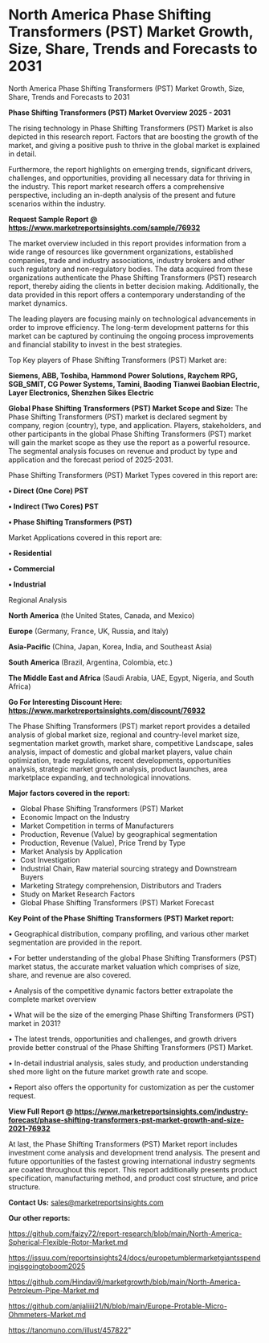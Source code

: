 # North America Phase Shifting Transformers (PST) Market Growth, Size, Share, Trends and Forecasts to 2031
North America Phase Shifting Transformers (PST) Market Growth, Size, Share, Trends and Forecasts to 2031

<Strong> Phase Shifting Transformers (PST) Market Overview 2025 - 2031</strong>

The rising technology in Phase Shifting Transformers (PST) Market is also depicted in this research report. Factors that are boosting the growth of the market, and giving a positive push to thrive in the global market is explained in detail.

Furthermore, the report highlights on emerging trends, significant drivers, challenges, and opportunities, providing all necessary data for thriving in the industry. This report market research offers a comprehensive perspective, including an in-depth analysis of the present and future scenarios within the industry.

<strong>Request Sample Report @ <a href=https://www.marketreportsinsights.com/sample/76932>https://www.marketreportsinsights.com/sample/76932</a></strong>

The market overview included in this report provides information from a wide range of resources like government organizations, established companies, trade and industry associations, industry brokers and other such regulatory and non-regulatory bodies. The data acquired from these organizations authenticate the Phase Shifting Transformers (PST) research report, thereby aiding the clients in better decision making. Additionally, the data provided in this report offers a contemporary understanding of the market dynamics.

The leading players are focusing mainly on technological advancements in order to improve efficiency. The long-term development patterns for this market can be captured by continuing the ongoing process improvements and financial stability to invest in the best strategies.

Top Key players of Phase Shifting Transformers (PST) Market are:

<strong>Siemens, ABB, Toshiba, Hammond Power Solutions, Raychem RPG, SGB_SMIT, CG Power Systems, Tamini, Baoding Tianwei Baobian Electric, Layer Electronics, Shenzhen Sikes Electric</strong>

<strong><b>Global Phase Shifting Transformers (PST) Market Scope and Size:</b></strong>
The Phase Shifting Transformers (PST) market is declared segment by company, region (country), type, and application. Players, stakeholders, and other participants in the global Phase Shifting Transformers (PST) market will gain the market scope as they use the report as a powerful resource. The segmental analysis focuses on revenue and product by type and application and the forecast period of 2025-2031.

Phase Shifting Transformers (PST) Market Types covered in this report are:

<strong>• Direct (One Core) PST

• Indirect (Two Cores) PST

• Phase Shifting Transformers (PST)</strong>

Market Applications covered in this report are:

<strong>• Residential

• Commercial

• Industrial</strong> 

Regional Analysis

<strong>North America</strong> (the United States, Canada, and Mexico)

<strong>Europe</strong> (Germany, France, UK, Russia, and Italy)

<strong>Asia-Pacific</strong> (China, Japan, Korea, India, and Southeast Asia)

<strong>South America</strong> (Brazil, Argentina, Colombia, etc.)

<strong>The Middle East and Africa</strong> (Saudi Arabia, UAE, Egypt, Nigeria, and South Africa)

<strong>Go For Interesting Discount Here: <a href=https://www.marketreportsinsights.com/discount/76932>https://www.marketreportsinsights.com/discount/76932</a></strong>

The Phase Shifting Transformers (PST) market report provides a detailed analysis of global market size, regional and country-level market size, segmentation market growth, market share, competitive Landscape, sales analysis, impact of domestic and global market players, value chain optimization, trade regulations, recent developments, opportunities analysis, strategic market growth analysis, product launches, area marketplace expanding, and technological innovations.

<strong><b>Major factors covered in the report:</b></strong>
<ul>
  <li>Global Phase Shifting Transformers (PST) Market </li>
  <li>Economic Impact on the Industry</li>
  <li>Market Competition in terms of Manufacturers</li>
  <li>Production, Revenue (Value) by geographical segmentation</li>
  <li>Production, Revenue (Value), Price Trend by Type</li>
  <li>Market Analysis by Application</li>
  <li>Cost Investigation</li>
  <li>Industrial Chain, Raw material sourcing strategy and Downstream Buyers</li>
  <li>Marketing Strategy comprehension, Distributors and Traders</li>
  <li>Study on Market Research Factors</li>
  <li>Global Phase Shifting Transformers (PST) Market Forecast</li>
</ul>

<strong><b>Key Point of the Phase Shifting Transformers (PST) Market report:</b></strong>

• Geographical distribution, company profiling, and various other market segmentation are provided in the report.

• For better understanding of the global Phase Shifting Transformers (PST) market status, the accurate market valuation which comprises of size, share, and revenue are also covered.

• Analysis of the competitive dynamic factors better extrapolate the complete market overview

• What will be the size of the emerging Phase Shifting Transformers (PST) market in 2031?

• The latest trends, opportunities and challenges, and growth drivers provide better construal of the Phase Shifting Transformers (PST) Market.

• In-detail industrial analysis, sales study, and production understanding shed more light on the future market growth rate and scope.

• Report also offers the opportunity for customization as per the customer request.

<strong><b>View Full Report @ <a href=https://www.marketreportsinsights.com/industry-forecast/phase-shifting-transformers-pst-market-growth-and-size-2021-76932>https://www.marketreportsinsights.com/industry-forecast/phase-shifting-transformers-pst-market-growth-and-size-2021-76932</a></b></strong>


At last, the Phase Shifting Transformers (PST) Market report includes investment come analysis and development trend analysis. The present and future opportunities of the fastest growing international industry segments are coated throughout this report. This report additionally presents product specification, manufacturing method, and product cost structure, and price structure.

<strong>Contact Us:</strong>
sales@marketreportsinsights.com

<strong>Our other reports:</strong>

<a href=https://github.com/faizy72/report-research/blob/main/North-America-Spherical-Flexible-Rotor-Market.md>https://github.com/faizy72/report-research/blob/main/North-America-Spherical-Flexible-Rotor-Market.md</a>

<a href=https://issuu.com/reportsinsights24/docs/europetumblermarketgiantsspendingisgoingtoboom2025>https://issuu.com/reportsinsights24/docs/europetumblermarketgiantsspendingisgoingtoboom2025</a>

<a href=https://github.com/Hindavi9/marketgrowth/blob/main/North-America-Petroleum-Pipe-Market.md>https://github.com/Hindavi9/marketgrowth/blob/main/North-America-Petroleum-Pipe-Market.md</a>

<a href=https://github.com/anjaliiii21/N/blob/main/Europe-Protable-Micro-Ohmmeters-Market.md>https://github.com/anjaliiii21/N/blob/main/Europe-Protable-Micro-Ohmmeters-Market.md</a>

<a href=https://tanomuno.com/illust/457822>https://tanomuno.com/illust/457822</a>"
